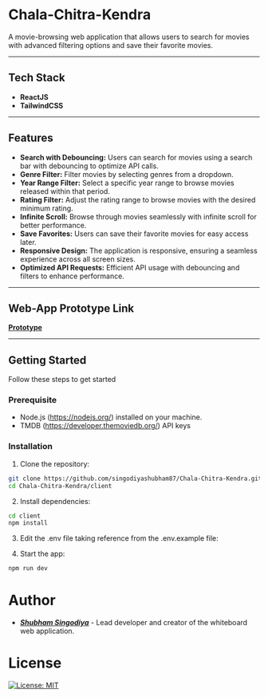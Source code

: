 # Chala-Chitra-Kendra  
A movie-browsing web application that allows users to search for movies with advanced filtering options and save their favorite movies.

---

## Tech Stack

- **ReactJS**  
- **TailwindCSS**

---

## Features  

- **Search with Debouncing:** Users can search for movies using a search bar with debouncing to optimize API calls.  
- **Genre Filter:** Filter movies by selecting genres from a dropdown.  
- **Year Range Filter:** Select a specific year range to browse movies released within that period.  
- **Rating Filter:** Adjust the rating range to browse movies with the desired minimum rating.  
- **Infinite Scroll:** Browse through movies seamlessly with infinite scroll for better performance.  
- **Save Favorites:** Users can save their favorite movies for easy access later.  
- **Responsive Design:** The application is responsive, ensuring a seamless experience across all screen sizes.  
- **Optimized API Requests:** Efficient API usage with debouncing and filters to enhance performance.  

---

## **Web-App Prototype Link**  
[**Prototype**](https://excalidraw.com/#json=u0VzniBu2Vf2JOE3_weGT,Y6wqxZmHiNHwt9mZCMhLNA)

---

## Getting Started
Follow these steps to get started

### Prerequisite

- Node.js (https://nodejs.org/) installed on your machine.
- TMDB (https://developer.themoviedb.org/) API keys

### Installation

1. Clone the repository:
```bash
git clone https://github.com/singodiyashubham87/Chala-Chitra-Kendra.git
cd Chala-Chitra-Kendra/client
```
   
2. Install dependencies:
```bash
cd client
npm install
```
3. Edit the .env file taking reference from the .env.example file:

4. Start the app:
```bash
npm run dev
  ```

# Author

- [**_Shubham Singodiya_**](https://shubham-s-socials.vercel.app/) - Lead developer and creator of the whiteboard web application.

# License

[![License: MIT](https://img.shields.io/badge/License-MIT-yellow.svg)](https://opensource.org/licenses/MIT)